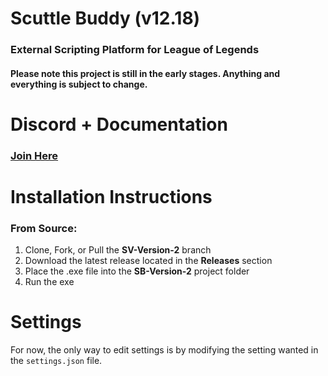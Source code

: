 # Scuttle Buddy (v12.18)
### External Scripting Platform for League of Legends
#### Please note this project is still in the early stages. Anything and everything is subject to change.

# Discord + Documentation
### [Join Here](https://discord.gg/9NyfysC4Uu)

# Installation Instructions

### From Source:
1. Clone, Fork, or Pull the **SV-Version-2** branch
2. Download the latest release located in the **Releases** section
3. Place the .exe file into the **SB-Version-2** project folder
4. Run the exe

# Settings
For now, the only way to edit settings is by modifying the setting wanted in the `settings.json` file.
